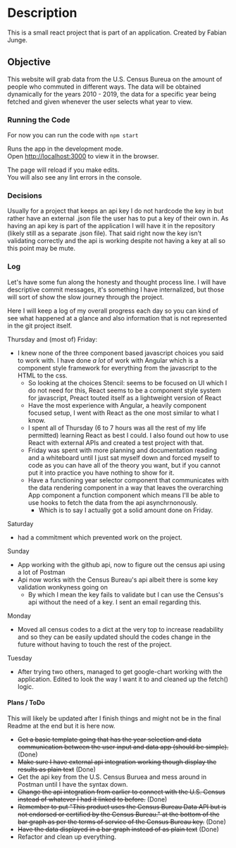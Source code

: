 # Description

This is a small react project that is part of an application.
Created by Fabian Junge.

## Objective

This website will grab data from the U.S. Census Bureua on the amount of people who commuted in different ways.
The data will be obtained dynamically for the years 2010 - 2019, the data for a specific year being fetched and given whenever the user selects what year to view.

### Running the Code

For now you can run the code with `npm start`

Runs the app in the development mode.\
Open [http://localhost:3000](http://localhost:3000) to view it in the browser.

The page will reload if you make edits.\
You will also see any lint errors in the console.

### Decisions
<!-- There is / will be a .json file that contains the api key for the U.S. Census Bureua as well as one named .json.template (or \[name\.template.json]) that describes where to put the api key. -->
<!-- Usually in a project I have the template and instructions for creating a file without the \[template\] and putting your api key there and have the file with the api key in .gitignore.
As part of this is getting the api key and having the project work "out of the box" I will include the actual file with the template though I normally do not do this.
 -->
Usually for a project that keeps an api key I do not hardcode the key in but rather have an external .json file the user has to put a key of their own in. As having an api key is part of the application
I will have it in the repository (likely still as a separate .json file). That said right now the key isn't validating correctly and the api is working despite not having a key at all so this point may be mute.

### Log 
Let's have some fun along the honesty and thought process line.
I will have descriptive commit messages, it's something I have internalized, but those will sort of show the slow journey through the project.

Here I will keep a log of my overall progress each day so you can kind of see what happened at a glance and also information that is not represented in the git project itself.

Thursday and (most of) Friday:
 * I knew none of the three component based javascript choices you said to work with. I have done *a lot* of work with Angular which is a component style framework for
everything from the javascript to the HTML to the css.
	* So looking at the choices Stencil: seems to be focused on UI which I do not need for this, React seems to be a component style system for javascript, Preact touted itself as a lightweight version of React
	* Have the most experience with Angular, a heavily component focused setup, I went with React as the one most similar to what I know.
	* I spent all of Thursday (6 to 7 hours was all the rest of my life permitted) learning React as best I could. I also found out how to use React with external APIs and created a test project with that.
	* Friday was spent with more planning and documentation reading and a whiteboard until I just sat myself down and forced myself to code as you can have all of the theory you want, but if you cannot put it into practice you have nothing to show for it.
	* Have a functioning year selector component that communicates with the data rendering component in a way that leaves the overarching App component a function component which means I'll be able to use hooks to fetch the data from the api asynchrnonously.
		* Which is to say I actually got a solid amount done on Friday.

Saturday
 * had a commitment which prevented work on the project.

Sunday
 * App working with the github api, now to figure out the census api using a lot of Postman
 * Api now works with the Census Bureau's api albeit there is some key validation wonkyness going on
 	* By which I mean the key fails to validate but I can use the Census's api without the need of a key. I sent an email regarding this.

Monday
 * Moved all census codes to a dict at the very top to increase readability and so they can be easily updated should the codes change in the future without having to touch the rest of the project.

Tuesday
 * After trying two others, managed to get google-chart working with the application. Edited to look the way I want it to and cleaned up the fetch() logic.

#### Plans / ToDo
This will likely be updated after I finish things and might not be in the final Readme at the end but it is here now.
* ~~Get a basic template going that has the year selection and data communication between the user input and data app (should be simple).~~ (Done)
* ~~Make sure I have external api integration working though display the results as plain text~~ (Done)
* Get the api key from the U.S. Census Buruea and mess around in Postman until I have the syntax down.
* ~~Change the api integration from earlier to connect with the U.S. Census instead of whatever I had it linked to before.~~ (Done)
* ~~Remember to put "This product uses the Census Bureau Data API but is not endorsed or certified by the Census Bureau." at the bottom of the bar graph as per the terms of service of the Census Bureau key.~~ (Done)
* ~~Have the data displayed in a bar graph instead of as plain text~~ (Done)
* Refactor and clean up everything.
